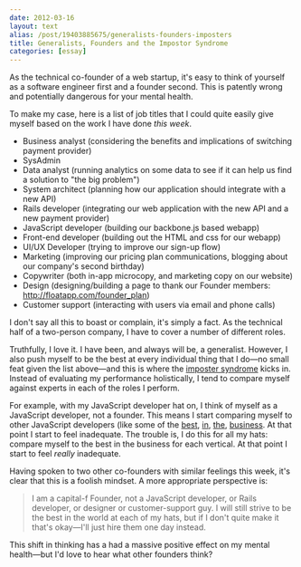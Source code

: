 ```yaml
---
date: 2012-03-16
layout: text
alias: /post/19403885675/generalists-founders-imposters
title: Generalists, Founders and the Impostor Syndrome
categories: [essay]
---
```


As the technical co-founder of a web startup, it's easy to think of yourself as a software engineer first and a founder second. This is patently wrong and potentially dangerous for your mental health.

To make my case, here is a list of job titles that I could quite easily give myself based on the work I have done _this week_.

* Business analyst (considering the benefits and implications of switching payment provider)
* SysAdmin
* Data analyst (running analytics on some data to see if it can help us find a solution to "the big problem")
* System architect (planning how our application should integrate with a new API)
* Rails developer (integrating our web application with the new API and a new payment provider)
* JavaScript developer (building our backbone.js based webapp)
* Front-end developer (building out the HTML and css for our webapp)
* UI/UX Developer (trying to improve our sign-up flow)
* Marketing (improving our pricing plan communications, blogging about our company's second birthday)
* Copywriter (both in-app microcopy, and marketing copy on our website)
* Design (designing/building a page to thank our Founder members: http://floatapp.com/founder_plan)
* Customer support (interacting with users via email and phone calls)

I don't say all this to boast or complain, it's simply a fact. As the technical half of a two-person company, I have to cover a number of different roles. 

Truthfully, I love it. I have been, and always will be, a generalist. However, I also push myself to be the best at every individual thing that I do—no small feat given the list above—and this is where the [imposter syndrome](http://en.wikipedia.org/wiki/Impostor_syndrome) kicks in. Instead of evaluating my performance holistically, I tend to compare myself against experts in each of the roles I perform.

For example, with my JavaScript developer hat on, I think of myself as a JavaScript developer, not a founder. This means I start comparing myself to other JavaScript developers (like some of the [best](https://github.com/jashkenas), [in](https://github.com/derickbailey), [the](https://github.com/maccman), [business](https://github.com/froots). At that point I start to feel inadequate. The trouble is, I do this for all my hats: compare myself to the best in the business for each vertical. At that point I start to feel _really_ inadequate.

Having spoken to two other co-founders with similar feelings this week, it's clear that this is a foolish mindset. A more appropriate perspective is:

> I am a capital-f Founder, not a JavaScript developer, or Rails developer, or designer or customer-support guy. I will still strive to be the best in the world at each of my hats, but if I don't quite make it that's okay—I'll just hire them one day instead.

This shift in thinking has a had a massive positive effect on my mental health—but I'd love to hear what other founders think?


